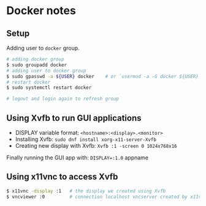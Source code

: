 # Docker notes

## Setup

Adding user to `docker` group.

```bash
# adding docker group
$ sudo groupadd docker
# adding user to docker group
$ sudo gpasswd -a ${USER} docker    # or `usermod -a -G docker ${USER}`
# restart docker
$ sudo systemctl restart docker

# logout and login again to refresh group 
```

## Using Xvfb to run GUI applications

* DISPLAY variable format: `<hostname>:<display>.<monitor>`
* Installing Xvfb: `sudo dnf install xorg-x11-server-Xvfb`
* Creating new display with Xvfb: `Xvfb :1 -screen 0 1024x768x16`

Finally running the GUI app with: `DISPLAY=:1.0` appname

## Using x11vnc to access Xvfb

```bash
$ x11vnc -display :1   # the display we created using Xvfb
$ vncviewer :0         # connection localhost vncserver created by x11vnc
```

